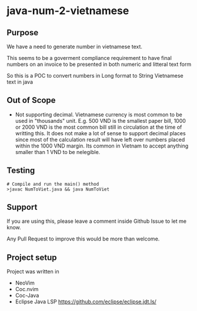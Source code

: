 # java-num-2-vietnamese

## Purpose

We have a need to generate number in vietnamese text.

This seems to be a goverment compliance requirement to have final numbers on an invoice to be presented in both numeric and litteral text form

So this is a POC to convert numbers in Long format to String Vietnamese text in java

## Out of Scope

- Not supporting decimal.
Vietnamese currency is most common to be used in "thousands" unit.
E.g. 500 VND is the smallest paper bill, 1000 or 2000 VND is the most common bill still in circulation at the time of writting this.
It does not make a lot of sense to support decimal places since most of the calculation result will have left over numbers placed within the 1000 VND margin.
Its common in Vietnam to accept anything smaller than 1 VND to be nelegible.

## Testing

```shell
# Compile and run the main() method
>javac NumToViet.java && java NumToViet
```

## Support

If you are using this, please leave a comment inside Github Issue to let me know.

Any Pull Request to improve this would be more than welcome.

## Project setup 

Project was written in 

- NeoVim
- Coc.nvim 
- Coc-Java 
- Eclipse Java LSP https://github.com/eclipse/eclipse.jdt.ls/

